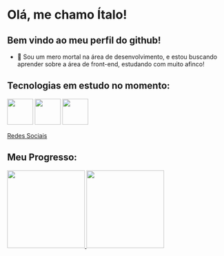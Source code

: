 # Olá, me chamo Ítalo!

## Bem vindo ao meu perfil do github!

- :ant:  Sou um mero mortal na área de desenvolvimento, e estou buscando aprender sobre a área de front-end, estudando com muito afinco!

## Tecnologias em estudo no momento:

<img src="https://cdn.jsdelivr.net/gh/devicons/devicon@latest/icons/html5/html5-original-wordmark.svg" width="60" height="60"> <img src="https://cdn.jsdelivr.net/gh/devicons/devicon@latest/icons/css3/css3-original-wordmark.svg" width="60" height="60" display = "inline"> <img src="https://cdn.jsdelivr.net/gh/devicons/devicon@latest/icons/javascript/javascript-original.svg" width="60" height="60" display = "inline">

<a href="https://example.com](https://italoryansouza.github.io/social-links-profile-main/" target="_blank">Redes Sociais</a>

## Meu Progresso:
<div>
<a href="https://github.com/italoryansouza">
<img loading="lazy" height="180em" src="https://github-readme-stats.vercel.app/api/top-langs/?username=italoryansouza&layout=compact&langs_count=7&theme=prussian"/>
<img loading="lazy" height="180em" src="https://github-readme-stats.vercel.app/api?username=italoryansouza&show_icons=true&theme=prussian&include_all_commits=true&count_private=true"/>
</div>
